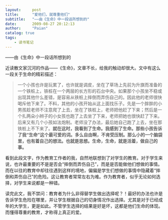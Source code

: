 ```yaml
---
layout:     post
title:      "爱他们，就尊重他们"
subtitle:   "——由《生命》中一段话所想到的"
date:       2009-08-27 20:12:13
author:     "Paian"
catalog: true
tags:
    - 读书笔记
---
```


——由《生命》中一段话所想到的

近读散文家沉河的作品——《生命》，文章不长，给我的触动却很大。文中有这么一段关于生命的精彩描述：

> 一个小孩也许是玩累了，也许就是调皮，坐在了草场上先前为升旗而准备的一个铁桩上，铁桩在一个两层的长方形的石台中央。如果那个小孩坐不稳或出现其他什么差错，是容易从铁桩上摔倒而弄伤自己的。因此他的老师很快喝斥他下来了。不料，其他的小孩开始从这上面找乐子。先是一个胖胖的小男孩趁老师不注意爬了上去，坐在了铁桩上，老师把他赶了下来；然后是一个扎两朵小辫子的小女孩也跑了上去坐了下来，老师把她也很快赶了下来。后来又有几个小孩如法炮制。老师没了办法，最后她自己跑了上去，坐在那铁桩上不下来了。**就在这时，我看到了生命。我感到了生命。那些小孩告诉了我“生命”这个最可爱的词。多么自由啊，不肯受压制。那么小的一个脑袋里，也有着自己的想法。也就是思想。生命，生命，就是活着，做自己的事。**

看到此段文字，作为教育工作者的我，自然地联想到了对学生的教育。对于学生来说，也许最重要的不是是否会“摔倒而弄伤自己”，而是是否能做他们想做的事情。而在以往的教育中却往往遇到这样的境地，偏偏是学生们想做的事情中隐藏着“摔倒和弄伤自己”的危险。这让教育者常常左右为难。作为教育者，似乎无论如何选择，对学生来说都是一种错。

读完此文，我不禁问：教育者为什么非得替学生做出选择呢？！最好的办法也许是告诉学生危险在哪里，并让学生根据自己的切身情况作出选择。尤其是对于已经成年的大学生，更是如此。不管学生选择的结果是好是坏，这都是他们生命的体现。而懂得尊重的教育，才称得上真正的爱。